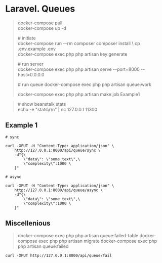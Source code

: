 # Laravel. Queues

> docker-compose pull \
> docker-compose up -d 
>
> \# initiate \
> docker-compose run --rm composer composer install \ 
> cp .env.example .env \
> docker-compose exec php php artisan key:generate
>
> \# run server \
> docker-compose exec php php artisan serve --port=8000 --host=0.0.0.0
>
> \# run queue
> docker-compose exec php php artisan queue:work
>
>
> docker-compose exec php php artisan make:job Example1

> \# show beanstalk stats \
> echo -e "stats\r\n" | nc 127.0.0.1 11300

## Example 1
```
# sync

curl -XPUT -H "Content-Type: application/json" \
    http://127.0.0.1:8000/api/queue/sync \
    -d"{\
        \"data\": \"some_text\",\
        \"complexity\":1000 \
    }"

# async

curl -XPUT -H "Content-Type: application/json" \
    http://127.0.0.1:8000/api/queue/async \
    -d"{\
        \"data\": \"some_text\",\
        \"complexity\":1000 \
    }"
```

## Miscellenious

> docker-compose exec php php artisan queue:failed-table
> docker-compose exec php php artisan migrate
> docker-compose exec php php artisan queue:failed

```
curl -XPUT http://127.0.0.1:8000/api/queue/fail 
```
